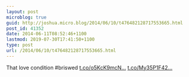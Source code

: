 ```yaml
---
layout: post
microblog: true
guid: http://joshua.micro.blog/2014/06/10/t476482128717553665.html
post_id: 41352
date: 2014-06-11T08:52:46+1100
lastmod: 2019-07-30T17:41:50+1100
type: post
url: /2014/06/10/t476482128717553665.html
---
```

That love condition #briswed [t.co/o5KcK9mcN...](http://t.co/o5KcK9mcNM) [t.co/My35P1F42...](http://t.co/My35P1F42I)
